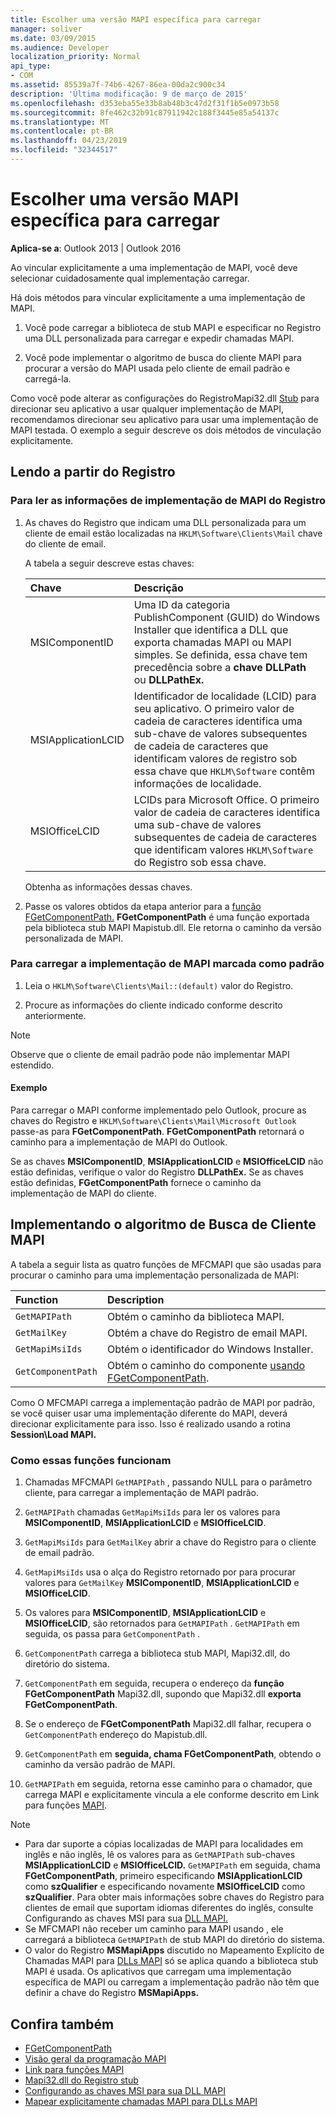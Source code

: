 ```yaml
---
title: Escolher uma versão MAPI específica para carregar
manager: soliver
ms.date: 03/09/2015
ms.audience: Developer
localization_priority: Normal
api_type:
- COM
ms.assetid: 85539a7f-74b6-4267-86ea-00da2c900c34
description: 'Última modificação: 9 de março de 2015'
ms.openlocfilehash: d353eba55e33b8ab48b3c47d2f31f1b5e0973b58
ms.sourcegitcommit: 8fe462c32b91c87911942c188f3445e85a54137c
ms.translationtype: MT
ms.contentlocale: pt-BR
ms.lasthandoff: 04/23/2019
ms.locfileid: "32344517"
---
```

# <a name="choose-a-specific-version-of-mapi-to-load"></a>Escolher uma versão MAPI específica para carregar

**Aplica-se a**: Outlook 2013 | Outlook 2016 
  
Ao vincular explicitamente a uma implementação de MAPI, você deve selecionar cuidadosamente qual implementação carregar. 
  
Há dois métodos para vincular explicitamente a uma implementação de MAPI. 
  
1. Você pode carregar a biblioteca de stub MAPI e especificar no Registro uma DLL personalizada para carregar e expedir chamadas MAPI.
    
2. Você pode implementar o algoritmo de busca do cliente MAPI para procurar a versão do MAPI usada pelo cliente de email padrão e carregá-la.
    
Como você pode alterar as configurações do RegistroMapi32.dll [ Stub](https://msdn.microsoft.com/library/ms531218%28EXCHG.10%29.aspx) para direcionar seu aplicativo a usar qualquer implementação de MAPI, recomendamos direcionar seu aplicativo para usar uma implementação de MAPI testada. O exemplo a seguir descreve os dois métodos de vinculação explicitamente. 
  
## <a name="reading-from-the-registry"></a>Lendo a partir do Registro

### <a name="to-read-mapi-implementation-information-from-the-registry"></a>Para ler as informações de implementação de MAPI do Registro

1. As chaves do Registro que indicam uma DLL personalizada para um cliente de email estão localizadas na  `HKLM\Software\Clients\Mail` chave do cliente de email. 
    
   A tabela a seguir descreve estas chaves:
    
   |**Chave**|**Descrição**|
   |:-----|:-----|
   |MSIComponentID  <br/> |Uma ID da categoria PublishComponent (GUID) do Windows Installer que identifica a DLL que exporta chamadas MAPI ou MAPI simples. Se definida, essa chave tem precedência sobre a **chave DLLPath** ou **DLLPathEx.**  <br/> |
   |MSIApplicationLCID  <br/> |Identificador de localidade (LCID) para seu aplicativo. O primeiro valor de cadeia de caracteres identifica uma sub-chave de valores subsequentes de cadeia de caracteres que identificam valores de registro sob essa chave que  `HKLM\Software` contêm informações de localidade.  <br/> |
   |MSIOfficeLCID  <br/> |LCIDs para Microsoft Office. O primeiro valor de cadeia de caracteres identifica uma sub-chave de valores subsequentes de cadeia de caracteres que identificam valores  `HKLM\Software` do Registro sob essa chave.  <br/> |
   
   Obtenha as informações dessas chaves.
    
2. Passe os valores obtidos da etapa anterior para a [função FGetComponentPath.](fgetcomponentpath.md) **FGetComponentPath** é uma função exportada pela biblioteca stub MAPI Mapistub.dll. Ele retorna o caminho da versão personalizada de MAPI. 


### <a name="to-load-the-implementation-of-mapi-marked-as-default"></a>Para carregar a implementação de MAPI marcada como padrão

1. Leia o  `HKLM\Software\Clients\Mail::(default)` valor do Registro. 
    
2. Procure as informações do cliente indicado conforme descrito anteriormente.
    
> [!NOTE]
> Observe que o cliente de email padrão pode não implementar MAPI estendido. 
  
#### <a name="example"></a>Exemplo

Para carregar o MAPI conforme implementado pelo Outlook, procure as chaves do Registro e  `HKLM\Software\Clients\Mail\Microsoft Outlook` passe-as para **FGetComponentPath**. **FGetComponentPath** retornará o caminho para a implementação de MAPI do Outlook. 
  
Se as chaves **MSIComponentID**, **MSIApplicationLCID** e **MSIOfficeLCID** não estão definidas, verifique o valor do Registro **DLLPathEx.** Se as chaves estão definidas, **FGetComponentPath** fornece o caminho da implementação de MAPI do cliente. 
  
## <a name="implementing-the-mapi-client-lookup-algorithm"></a>Implementando o algoritmo de Busca de Cliente MAPI

A tabela a seguir lista as quatro funções de MFCMAPI que são usadas para procurar o caminho para uma implementação personalizada de MAPI:
  
|**Function**|**Description**|
|:-----|:-----|
| `GetMAPIPath` <br/> |Obtém o caminho da biblioteca MAPI.  <br/> |
| `GetMailKey` <br/> |Obtém a chave do Registro de email MAPI.  <br/> |
| `GetMapiMsiIds` <br/> |Obtém o identificador do Windows Installer.  <br/> |
| `GetComponentPath` <br/> |Obtém o caminho do componente [usando FGetComponentPath](fgetcomponentpath.md).  <br/> |
   
Como O MFCMAPI carrega a implementação padrão de MAPI por padrão, se você quiser usar uma implementação diferente do MAPI, deverá direcionar explicitamente para isso. Isso é realizado usando a rotina **Session\Load MAPI.** 
  
### <a name="how-these-functions-work"></a>Como essas funções funcionam

1. Chamadas MFCMAPI  `GetMAPIPath` , passando NULL para o parâmetro cliente, para carregar a implementação de MAPI padrão.
    
2.  `GetMAPIPath` chamadas  `GetMapiMsiIds` para ler os valores para **MSIComponentID**, **MSIApplicationLCID** e **MSIOfficeLCID**.
    
3.  `GetMapiMsiIds` para  `GetMailKey` abrir a chave do Registro para o cliente de email padrão. 
    
4.  `GetMapiMsiIds` usa o alça do Registro retornado por para procurar valores para  `GetMailKey` **MSIComponentID**, **MSIApplicationLCID** e **MSIOfficeLCID**.
    
5. Os valores para **MSIComponentID**, **MSIApplicationLCID** e **MSIOfficeLCID**, são retornados para  `GetMAPIPath` .  `GetMAPIPath` em seguida, os passa para  `GetComponentPath` .
    
6.  `GetComponentPath` carrega a biblioteca stub MAPI, Mapi32.dll, do diretório do sistema. 
    
7.  `GetComponentPath` em seguida, recupera o endereço da **função FGetComponentPath** Mapi32.dll, supondo que Mapi32.dll **exporta FGetComponentPath**.
    
8. Se o endereço de **FGetComponentPath** Mapi32.dll falhar, recupera o  `GetComponentPath` endereço do Mapistub.dll. 
    
9.  `GetComponentPath` em **seguida, chama FGetComponentPath**, obtendo o caminho da versão padrão de MAPI.
    
10.  `GetMAPIPath` em seguida, retorna esse caminho para o chamador, que carrega MAPI e explicitamente vincula a ele conforme descrito em Link para funções [MAPI](how-to-link-to-mapi-functions.md).
    
> [!NOTE] 
> - Para dar suporte a cópias localizadas de MAPI para localidades em inglês e não inglês, lê os valores para as `GetMAPIPath` sub-chaves **MSIApplicationLCID** e **MSIOfficeLCID.**  `GetMAPIPath` em seguida, chama **FGetComponentPath**, primeiro especificando **MSIApplicationLCID** como **szQualifier** e especificando novamente **MSIOfficeLCID** como **szQualifier**. Para obter mais informações sobre chaves do Registro para clientes de email que suportam idiomas diferentes do inglês, consulte Configurando as chaves MSI para sua [DLL MAPI.](https://msdn.microsoft.com/library/ee909494%28VS.85%29.aspx)   
> - Se MFCMAPI não receber um caminho para MAPI usando , ele carregará a biblioteca  `GetMAPIPath` de stub MAPI do diretório do sistema.
> - O valor do Registro **MSMapiApps** discutido no Mapeamento Explícito de Chamadas MAPI para [DLLs MAPI](https://msdn.microsoft.com/library/ee909490%28VS.85%29.aspx) só se aplica quando a biblioteca stub MAPI é usada. Os aplicativos que carregam uma implementação específica de MAPI ou carregam a implementação padrão não têm que definir a chave do Registro **MSMapiApps.** 
    
## <a name="see-also"></a>Confira também

- [FGetComponentPath](fgetcomponentpath.md)
- [Visão geral da programação MAPI](mapi-programming-overview.md)
- [Link para funções MAPI](how-to-link-to-mapi-functions.md)
- [Mapi32.dll do Registro stub](https://msdn.microsoft.com/library/ms531218%28EXCHG.10%29.aspx)
- [Configurando as chaves MSI para sua DLL MAPI](https://msdn.microsoft.com/library/ee909494%28VS.85%29.aspx)
- [Mapear explicitamente chamadas MAPI para DLLs MAPI](https://msdn.microsoft.com/library/ee909490%28VS.85%29.aspx)

